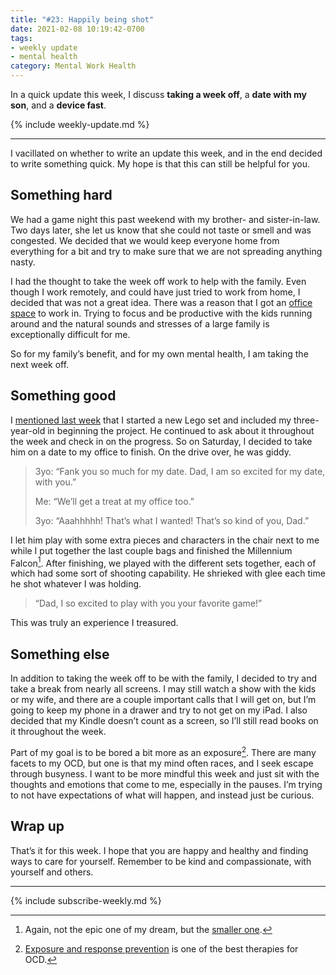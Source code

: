 ```yaml
---
title: "#23: Happily being shot"
date: 2021-02-08 10:19:42-0700
tags:
- weekly update
- mental health
category: Mental Work Health
---
```


In a quick update this week, I discuss **taking a week off**, a **date with my son**, and a **device fast**.

{% include weekly-update.md %}

***

I vacillated on whether to write an update this week, and in the end decided to write something quick. My hope is that this can still be helpful for you.


## Something hard

We had a game night this past weekend with my brother- and sister-in-law. Two days later, she let us know that she could not taste or smell and was congested. We decided that we would keep everyone home from everything for a bit and try to make sure that we are not spreading anything nasty.

I had the thought to take the week off work to help with the family. Even though I work remotely, and could have just tried to work from home, I decided that was not a great idea. There was a reason that I got an [office space](http://bennorris.org/2020/12/20/like-yourself-again) to work in. Trying to focus and be productive with the kids running around and the natural sounds and stresses of a large family is exceptionally difficult for me.

So for my family’s benefit, and for my own mental health, I am taking the next week off.


## Something good

I [mentioned last week](https://bennorris.org/2021/02/02/shipping-an-app) that I started a new Lego set and included my three-year-old in beginning the project. He continued to ask about it throughout the week and check in on the progress. So on Saturday, I decided to take him on a date to my office to finish. On the drive over, he was giddy.

> 3yo: “Fank you so much for my date. Dad, I am so excited for my date, with you.”
> 
> Me: “We’ll get a treat at my office too.”
> 
> 3yo: “Aaahhhhh! That’s what I wanted! That’s so kind of you, Dad.”

I let him play with some extra pieces and characters in the chair next to me while I put together the last couple bags and finished the Millennium Falcon[^1]. After finishing, we played with the different sets together, each of which had some sort of shooting capability. He shrieked with glee each time he shot whatever I was holding.

> “Dad, I so excited to play with you your favorite game!”

This was truly an experience I treasured.


## Something else

In addition to taking the week off to be with the family, I decided to try and take a break from nearly all screens. I may still watch a show with the kids or my wife, and there are a couple important calls that I will get on, but I’m going to keep my phone in a drawer and try to not get on my iPad. I also decided that my Kindle doesn’t count as a screen, so I’ll still read books on it throughout the week.

Part of my goal is to be bored a bit more as an exposure[^2]. There are many facets to my OCD, but one is that my mind often races, and I seek escape through busyness. I want to be more mindful this week and just sit with the thoughts and emotions that come to me, especially in the pauses. I’m trying to not have expectations of what will happen, and instead just be curious.


## Wrap up

That’s it for this week. I hope that you are happy and healthy and finding ways to care for yourself. Remember to be kind and compassionate, with yourself and others.

***
{% include subscribe-weekly.md %}

[^1]: Again, not the epic one of my dream, but the [smaller one](https://www.lego.com/en-us/product/millennium-falcon-75257).

[^2]: [Exposure and response prevention](https://en.wikipedia.org/wiki/Exposure_therapy) is one of the best therapies for OCD.